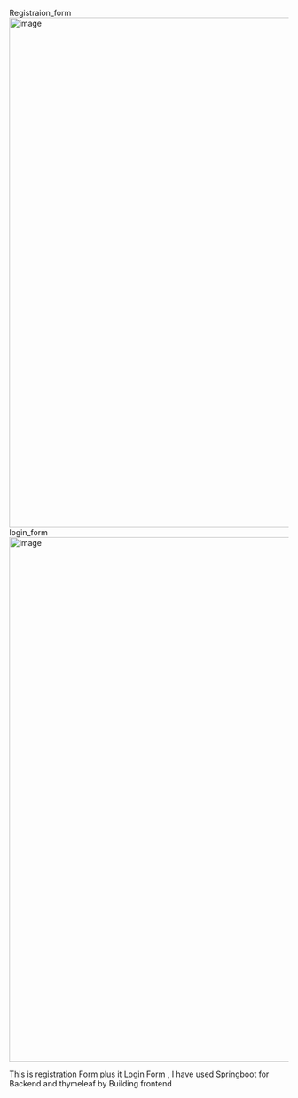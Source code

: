 Registraion_form
<img width="918" alt="image" src="https://github.com/user-attachments/assets/61a6f601-9dc0-41f6-bffe-6dce18af6682">
login_form
<img width="944" alt="image" src="https://github.com/user-attachments/assets/7085a15e-b08c-4a30-b604-fa773cf5034d">

This is  registration Form plus it Login Form , I have used Springboot for Backend and thymeleaf by Building frontend
